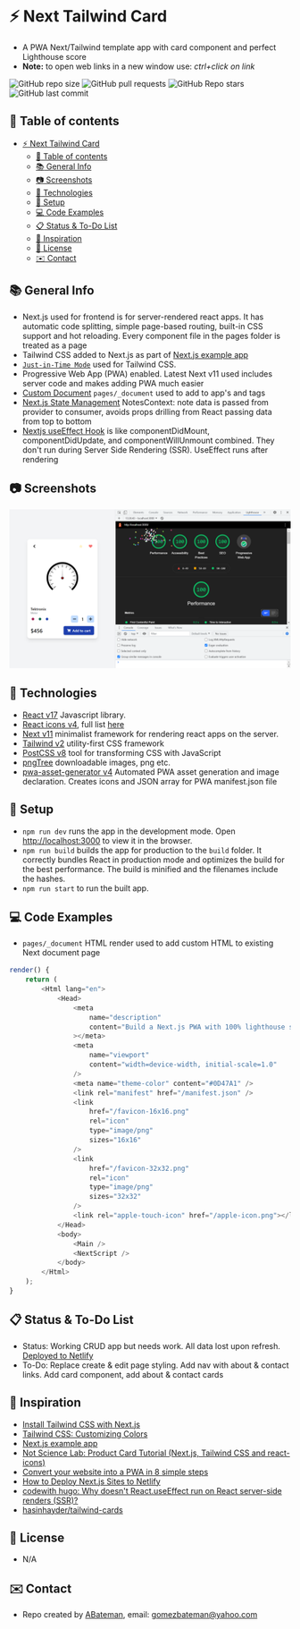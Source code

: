 # :zap: Next Tailwind Card

* A PWA Next/Tailwind template app with card component and perfect Lighthouse score
* **Note:** to open web links in a new window use: _ctrl+click on link_

![GitHub repo size](https://img.shields.io/github/repo-size/AndrewJBateman/next-tailwind-card?style=plastic)
![GitHub pull requests](https://img.shields.io/github/issues-pr/AndrewJBateman/next-tailwind-card?style=plastic)
![GitHub Repo stars](https://img.shields.io/github/stars/AndrewJBateman/next-tailwind-card?style=plastic)
![GitHub last commit](https://img.shields.io/github/last-commit/AndrewJBateman/next-tailwind-card?style=plastic)

## :page_facing_up: Table of contents

* [:zap: Next Tailwind Card](#zap-next-tailwind-card)
  * [:page_facing_up: Table of contents](#page_facing_up-table-of-contents)
  * [:books: General Info](#books-general-info)
  * [:camera: Screenshots](#camera-screenshots)
  * [:signal_strength: Technologies](#signal_strength-technologies)
  * [:floppy_disk: Setup](#floppy_disk-setup)
  * [:computer: Code Examples](#computer-code-examples)
  * [:clipboard: Status & To-Do List](#clipboard-status--to-do-list)
  * [:clap: Inspiration](#clap-inspiration)
  * [:file_folder: License](#file_folder-license)
  * [:envelope: Contact](#envelope-contact)

## :books: General Info

* Next.js used for frontend is for server-rendered react apps. It has automatic code splitting, simple page-based routing, built-in CSS support and hot reloading. Every component file in the pages folder is treated as a page
* Tailwind CSS added to Next.js as part of [Next.js example app](https://tailwindcss.com/docs/guides/nextjs)
* [`Just-in-Time Mode`](https://tailwindcss.com/docs/just-in-time-mode) used for Tailwind CSS.
* Progressive Web App (PWA) enabled. Latest Next v11 used includes server code and makes adding PWA much easier
* [Custom Document](https://nextjs.org/docs/advanced-features/custom-document) `pages/_document` used to add to app's <html> and <body> tags
* [Next.js State Management](https://www.smashingmagazine.com/2021/08/state-management-nextjs/) NotesContext: note data is passed from provider to consumer, avoids props drilling from React passing data from top to bottom
* [Nextjs useEffect Hook]() is like componentDidMount, componentDidUpdate, and componentWillUnmount combined. They don't run during Server Side Rendering (SSR). UseEffect runs after rendering

## :camera: Screenshots

![Example screenshot](./imgs/card.png)

## :signal_strength: Technologies

* [React v17](https://reactjs.org/) Javascript library.
* [React icons v4](https://www.npmjs.com/package/react-icons), full list [here](https://react-icons.github.io/react-icons)
* [Next v11](https://nextjs.org/) minimalist framework for rendering react apps on the server.
* [Tailwind v2](https://tailwindcss.com/) utility-first CSS framework
* [PostCSS v8](https://postcss.org/) tool for transforming CSS with JavaScript
* [pngTree](https://pngtree.com/) downloadable images, png etc.
* [pwa-asset-generator v4](https://www.npmjs.com/package/pwa-asset-generator) Automated PWA asset generation and image declaration. Creates icons and JSON array for PWA manifest.json file

## :floppy_disk: Setup

* `npm run dev` runs the app in the development mode. Open [http://localhost:3000](http://localhost:3000) to view it in the browser.
* `npm run build` builds the app for production to the `build` folder. It correctly bundles React in production mode and optimizes the build for the best performance. The build is minified and the filenames include the hashes.
* `npm run start` to run the built app.

## :computer: Code Examples

* `pages/_document` HTML render used to add custom HTML to existing Next document page

```javascript
render() {
	return (
		<Html lang="en">
			<Head>
				<meta
					name="description"
					content="Build a Next.js PWA with 100% lighthouse score"
				></meta>
				<meta
					name="viewport"
					content="width=device-width, initial-scale=1.0"
				/>
				<meta name="theme-color" content="#0D47A1" />
				<link rel="manifest" href="/manifest.json" />
				<link
					href="/favicon-16x16.png"
					rel="icon"
					type="image/png"
					sizes="16x16"
				/>
				<link
					href="/favicon-32x32.png"
					rel="icon"
					type="image/png"
					sizes="32x32"
				/>
				<link rel="apple-touch-icon" href="/apple-icon.png"></link>
			</Head>
			<body>
				<Main />
				<NextScript />
			</body>
		</Html>
	);
}
```

## :clipboard: Status & To-Do List

* Status: Working CRUD app but needs work. All data lost upon refresh. [Deployed to Netlify](https://festive-lamarr-61ac43.netlify.app/)
* To-Do: Replace create & edit page styling. Add nav with about & contact links. Add card component, add about & contact cards

## :clap: Inspiration

* [Install Tailwind CSS with Next.js](https://tailwindcss.com/docs/guides/nextjs)
* [Tailwind CSS: Customizing Colors](https://tailwindcss.com/docs/customizing-colors)
* [Next.js example app](https://tailwindcss.com/docs/guides/nextjs)
* [Not Science Lab: Product Card Tutorial (Next.js, Tailwind CSS and react-icons)](https://www.youtube.com/watch?v=E11eRGweC3M)
* [Convert your website into a PWA in 8 simple steps](https://milindsoorya.site/blog/convert-your-website-into-a-pwa-in-8-simple-steps-next-js-pwa-series-part-2#step-6-edit-your-_documentjs-file)
* [How to Deploy Next.js Sites to Netlify](https://www.netlify.com/blog/2020/11/30/how-to-deploy-next.js-sites-to-netlify/)
* [codewith hugo: Why doesn't React.useEffect run on React server-side renders (SSR)?](https://codewithhugo.com/react-useeffect-ssr/)
* [hasinhayder/tailwind-cards](https://github.com/hasinhayder/tailwind-cards/blob/master/index.html)

## :file_folder: License

* N/A

## :envelope: Contact

* Repo created by [ABateman](https://github.com/AndrewJBateman), email: gomezbateman@yahoo.com